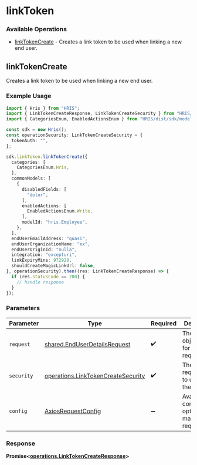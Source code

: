 # linkToken

### Available Operations

* [linkTokenCreate](#linktokencreate) - Creates a link token to be used when linking a new end user.

## linkTokenCreate

Creates a link token to be used when linking a new end user.

### Example Usage

```typescript
import { Hris } from "HRIS";
import { LinkTokenCreateResponse, LinkTokenCreateSecurity } from "HRIS/dist/sdk/models/operations";
import { CategoriesEnum, EnabledActionsEnum } from "HRIS/dist/sdk/models/shared";

const sdk = new Hris();
const operationSecurity: LinkTokenCreateSecurity = {
  tokenAuth: "",
};

sdk.linkToken.linkTokenCreate({
  categories: [
    CategoriesEnum.Hris,
  ],
  commonModels: [
    {
      disabledFields: [
        "dolor",
      ],
      enabledActions: [
        EnabledActionsEnum.Write,
      ],
      modelId: "hris.Employee",
    },
  ],
  endUserEmailAddress: "quasi",
  endUserOrganizationName: "ex",
  endUserOriginId: "nulla",
  integration: "excepturi",
  linkExpiryMins: 972920,
  shouldCreateMagicLinkUrl: false,
}, operationSecurity).then((res: LinkTokenCreateResponse) => {
  if (res.statusCode == 200) {
    // handle response
  }
});
```

### Parameters

| Parameter                                                                                | Type                                                                                     | Required                                                                                 | Description                                                                              |
| ---------------------------------------------------------------------------------------- | ---------------------------------------------------------------------------------------- | ---------------------------------------------------------------------------------------- | ---------------------------------------------------------------------------------------- |
| `request`                                                                                | [shared.EndUserDetailsRequest](../../models/shared/enduserdetailsrequest.md)             | :heavy_check_mark:                                                                       | The request object to use for the request.                                               |
| `security`                                                                               | [operations.LinkTokenCreateSecurity](../../models/operations/linktokencreatesecurity.md) | :heavy_check_mark:                                                                       | The security requirements to use for the request.                                        |
| `config`                                                                                 | [AxiosRequestConfig](https://axios-http.com/docs/req_config)                             | :heavy_minus_sign:                                                                       | Available config options for making requests.                                            |


### Response

**Promise<[operations.LinkTokenCreateResponse](../../models/operations/linktokencreateresponse.md)>**

